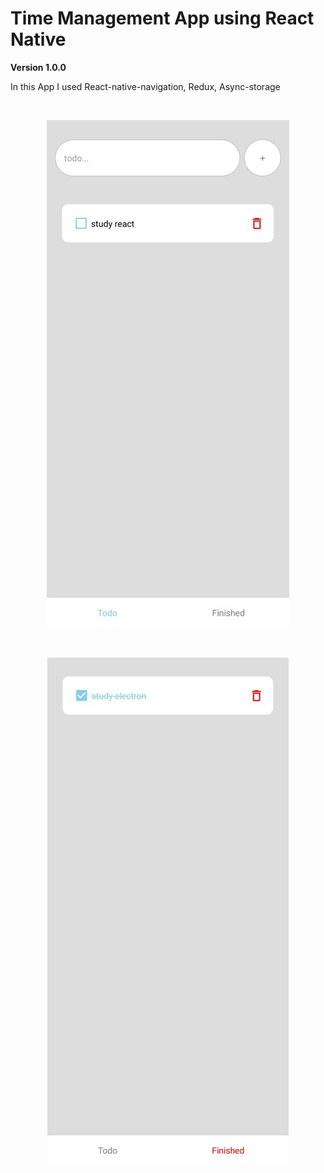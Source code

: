 # Time Management App using React Native
**Version 1.0.0**
<p>
  In this App I used React-native-navigation, Redux, Async-storage
</p>
<br/>
<p align="center">
  <img  src="./Todo.jpg" />
</p>
<br/>
<p align="center">
 <img  src="./Finished.jpg" />
</p>


